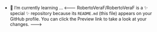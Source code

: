 - 🌱 I’m currently learning ...
<---
RobertoVeraF/RobertoVeraF is a ✨ special ✨ repository because its `README.md` (this file) appears on your GitHub profile.
You can click the Preview link to take a look at your changes.
--->
